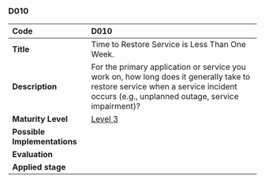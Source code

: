 ### D010

| **Code**           | **D010** |
| :--                | :--      |
| **Title**          | Time to Restore Service is Less Than One Week. |
| **Description**    | For the primary application or service you work on, how long does it generally take to restore service when a service incident occurs (e.g., unplanned outage, service impairment)? |
| **Maturity Level** | [Level 3](/levels#level-3) |
| **Possible Implementations** | |
| **Evaluation**     | |
| **Applied stage**  | |
